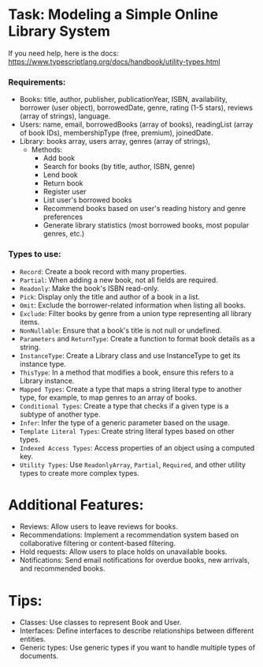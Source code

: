 # Task: Modeling a Simple Online Library System
If you need help, here is the docs: https://www.typescriptlang.org/docs/handbook/utility-types.html
### Requirements:

- Books: title, author, publisher, publicationYear, ISBN, availability, borrower (user object), borrowedDate, genre, rating (1-5 stars), reviews (array of strings), language.
- Users: name, email, borrowedBooks (array of books), readingList (array of book IDs), membershipType (free, premium), joinedDate.
- Library: books array, users array, genres (array of strings),
    - Methods:
        - Add book
        - Search for books (by title, author, ISBN, genre)
        - Lend book
        - Return book
        - Register user
        - List user's borrowed books
        - Recommend books based on user's reading history and genre preferences
        - Generate library statistics (most borrowed books, most popular genres, etc.)


### Types to use:

- `Record`: Create a book record with many properties.
- `Partial`: When adding a new book, not all fields are required.
- `Readonly`: Make the book's ISBN read-only.
- `Pick`: Display only the title and author of a book in a list.
- `Omit`: Exclude the borrower-related information when listing all books.
- `Exclude`: Filter books by genre from a union type representing all library items.
- `NonNullable`: Ensure that a book's title is not null or undefined.
- `Parameters` and `ReturnType`: Create a function to format book details as a string.
- `InstanceType`: Create a Library class and use InstanceType to get its instance type.
- `ThisType`: In a method that modifies a book, ensure this refers to a Library instance.
- `Mapped Types`: Create a type that maps a string literal type to another type, for example, to map genres to an array of books.
- `Conditional Types`: Create a type that checks if a given type is a subtype of another type.
- `Infer`: Infer the type of a generic parameter based on the usage.
- `Template Literal Types`: Create string literal types based on other types.
- `Indexed Access Types`: Access properties of an object using a computed key.
- `Utility Types`: Use `ReadonlyArray`, `Partial`, `Required`, and other utility types to create more complex types.

# Additional Features:

- Reviews: Allow users to leave reviews for books.
- Recommendations: Implement a recommendation system based on collaborative filtering or content-based filtering.
- Hold requests: Allow users to place holds on unavailable books.
- Notifications: Send email notifications for overdue books, new arrivals, and recommended books.

# Tips:

- Classes: Use classes to represent Book and User.
- Interfaces: Define interfaces to describe relationships between different entities.
- Generic types: Use generic types if you want to handle multiple types of documents.